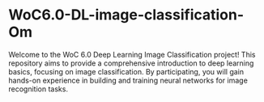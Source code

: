 # WoC6.0-DL-image-classification-Om
Welcome to the WoC 6.0 Deep Learning Image Classification project! This repository aims to provide a comprehensive introduction to deep learning basics, focusing on image classification. By participating, you will gain hands-on experience in building and training neural networks for image recognition tasks.
